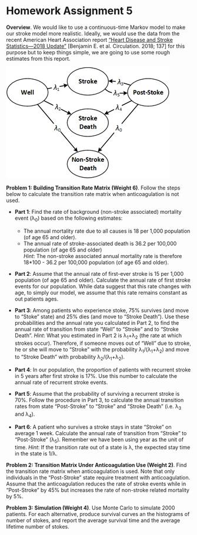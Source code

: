# Homework Assignment 5

**Overview**. We would like to use a continuous-time Markov model to make our stroke model more realistic. 
Ideally, we would use the data from the recent American Heart Association report 
[“Heart Disease and Stroke Statistics—2018 Update”](https://www.ahajournals.org/doi/full/10.1161/CIR.0000000000000558)
 [Benjamin E. et al. Circulation. 2018; 137] 
for this purpose but to keep things simple, we are going to use some rough estimates from this report.


![Alt text](Model.png)


**Problem 1: Building Transition Rate Matrix (Weight 6)**. 
Follow the steps below to calculate the transition rate matrix when anticoagulation is not used. 

- **Part 1**: Find the rate of background (non-stroke associated) mortality event (λ<sub>0</sub>) based on 
the following estimates:  
    - The annual mortality rate due to all causes is 18 per 1,000 population (of age 65 and older). 
    - The annual rate of stroke-associated death is 36.2 per 100,000 population (of age 65 and older)    
    _Hint_: The non-stroke associated annual mortality rate is therefore 
    18*100 - 36.2 per 100,000 population (of age 65 and older). 

- **Part 2**: Assume that the annual rate of first-ever stroke is 15 per 1,000 population 
(of age 65 and older). 
Calculate the annual rate of first stroke events for our population. 
While data suggest that this rate changes with age, to simply our model, 
we assume that this rate remains constant as out patients ages.

- **Part 3**: Among patients who experience stoke, 75% survives (and move to “Stoke” state) 
and 25% dies (and move to “Stroke Death”). Use these probabilities and the annual rate you calculated in Part 2, 
to find the annual rate of transition from state “Well” to “Stroke” and to “Stroke Death”.
_Hint_: What you estimated in Part 2 is λ<sub>1</sub>+λ<sub>2</sub> (the rate at which strokes occur). 
Therefore, if someone moves out of “Well” due to stroke, he or she will move to “Stroke” with the 
probability λ<sub>1</sub>/(λ<sub>1</sub>+λ<sub>2</sub>) and move to “Stroke Death” 
with probability λ<sub>2</sub>/(λ<sub>1</sub>+λ<sub>2</sub>).

- **Part 4**: In our population, the proportion of patients with recurrent stroke in 5 years 
after first stroke is 17%. Use this number to calculate the annual rate of recurrent stroke events.  

- **Part 5**: Assume that the probability of surviving a recurrent stroke is 70%. 
Follow the procedure in Part 3, to calculate the annual transition rates from state 
“Post-Stroke” to “Stroke” and “Stroke Death” (i.e. λ<sub>3</sub> and λ<sub>4</sub>). 

- **Part 6**: A patient who survives a stroke stays in state “Stroke” on average 1 week. 
Calculate the annual rate of transition from “Stroke” to “Post-Stroke” (λ<sub>5</sub>). 
Remember we have been using year as the unit of time. 
_Hint_: If the transition rate out of a state is λ, the expected stay time in the state is 1/λ. 

**Problem 2: Transition Matrix Under Anticoagulation Use (Weight 2)**. 
Find the transition rate matrix when anticoagulation is used. 
Note that only individuals in the “Post-Stroke” state require 
treatment with anticoagulation. Assume that the anticoagulation reduces the rate of 
stroke events while in “Post-Stroke” 
by 45% but increases the rate of non-stroke related mortality by 5%.

**Problem 3: Simulation (Weight 4)**. Use Monte Carlo to simulate 2000 patients. 
For each alternative, produce survival curves an the histograms of number of stokes, and report 
the average survival time and the average lifetime number of stokes.  
